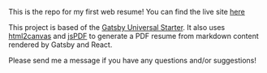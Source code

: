 This is the repo for my first web resume! You can find the live site [here](https://eduardo-verdeja.surge-sh)

This project is based of the [Gatsby Universal Starter](https://github.com/fabe/gatsby-universal). It also uses [html2canvas](https://html2canvas.hertzen.com/) and [jsPDF](https://github.com/MrRio/jsPDF) to generate a PDF resume from markdown content rendered by Gatsby and React.

Please send me a message if you have any questions and/or suggestions!
